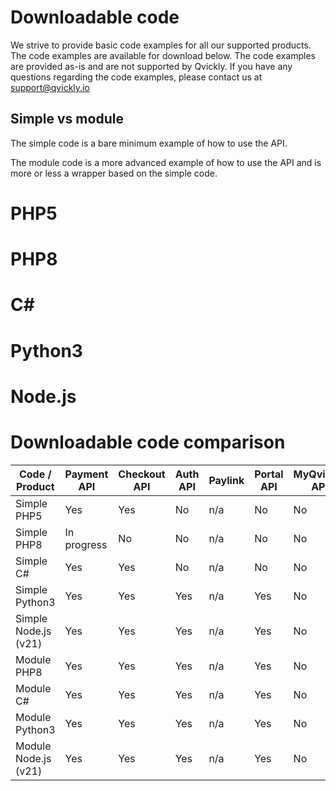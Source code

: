 # Downloadable code
We strive to provide basic code examples for all our supported products.
The code examples are available for download below.
The code examples are provided as-is and are not supported by Qvickly.
If you have any questions regarding the code examples, please contact us at [support@qvickly.io](mailto:support@qvickly.io)

## Simple vs module
The simple code is a bare minimum example of how to use the API.

The module code is a more advanced example of how to use the API and is more or less a wrapper based on the simple code.

# PHP5

# PHP8

# C#

# Python3

# Node.js

# Downloadable code comparison
| Code / Product       | Payment API | Checkout API | Auth API | Paylink | Portal API | MyQvickly API |
|----------------------|-------------|--------------|----------|---------|------------|---------------|
| Simple PHP5          | Yes         | Yes          | No       | n/a     | No         | No            |
| Simple PHP8          | In progress | No           | No       | n/a     | No         | No            |
| Simple C#            | Yes         | Yes          | No       | n/a     | No         | No            |
| Simple Python3       | Yes         | Yes          | Yes      | n/a     | Yes        | No            |
| Simple Node.js (v21) | Yes         | Yes          | Yes      | n/a     | Yes        | No            |
| Module PHP8          | Yes         | Yes          | Yes      | n/a     | Yes        | No            |
| Module C#            | Yes         | Yes          | Yes      | n/a     | Yes        | No            |
| Module Python3       | Yes         | Yes          | Yes      | n/a     | Yes        | No            |
| Module Node.js (v21) | Yes         | Yes          | Yes      | n/a     | Yes        | No            |
